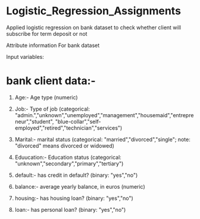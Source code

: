 
# Logistic_Regression_Assignments

Applied logistic regression on bank dataset to check whether client will subscribe for term deposit or not

Attribute information For bank dataset

Input variables:

# bank client data:-

1. Age:- Age type (numeric) 

2. Job:- Type of job (categorical: "admin.","unknown","unemployed","management","housemaid","entrepreneur","student", "blue-collar","self-employed","retired","technician","services") 

3. Marital:- marital status (categorical: "married","divorced","single"; note: "divorced" means divorced or widowed) 

4. Eduucation:- Education status (categorical: "unknown","secondary","primary","tertiary") 

5. default:- has credit in default? (binary: "yes","no") 

6. balance:- average yearly balance, in euros (numeric) 

7. housing:- has housing loan? (binary: "yes","no") 

8. loan:- has personal loan? (binary: "yes","no")
